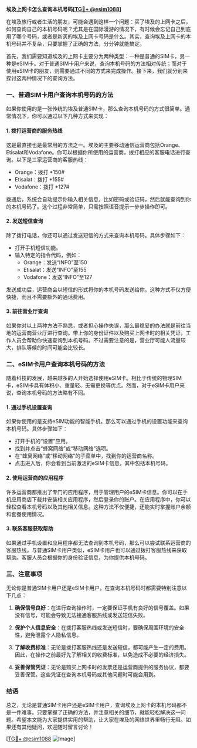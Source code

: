 **埃及上网卡怎么查询本机号码[[TG💪+ @esim1088](https://t.me/s/esim1088)]**

在埃及旅行或者生活的朋友，可能会遇到这样一个问题：买了埃及的上网卡之后，如何查询自己的本机号码呢？尤其是在国际漫游的情况下，有时候会忘记自己到底用了哪个号码，或者是新买的埃及上网卡号码是什么。其实，查询埃及上网卡的本机号码并不复杂，只要掌握了正确的方法，分分钟就能搞定。

首先，我们需要知道埃及的上网卡主要分为两种类型：一种是普通的SIM卡，另一种是eSIM卡。对于普通SIM卡用户来说，查询本机号码的方法相对传统；而对于使用eSIM卡的朋友，则需要通过不同的方式来完成操作。接下来，我们就分别来探讨这两种情况下的查询方法。

### **一、普通SIM卡用户查询本机号码的方法**

如果你使用的是一张传统的埃及普通SIM卡，那么查询本机号码的方式很简单。通常情况下，你可以通过以下几种方式来实现：

#### **1. 拨打运营商的服务热线**
这是最直接也是最常用的方法之一。埃及的主要移动通信运营商包括Orange、Etisalat和Vodafone。你可以根据你所使用的运营商，拨打相应的客服电话进行查询。以下是三家运营商的客服热线：
- Orange：拨打 *150#
- Etisalat：拨打 *155#
- Vodafone：拨打 *127#

拨通后，系统会自动提示你输入相关信息，比如密码或验证码，然后就能查询到你的本机号码了。这个过程非常简单，只需按照语音提示一步步操作即可。

#### **2. 发送短信查询**
除了拨打电话，你还可以通过发送短信的方式来查询本机号码。具体步骤如下：
- 打开手机短信功能。
- 输入特定的指令代码，例如：
  - Orange：发送“INFO”至150
  - Etisalat：发送“INFO”至155
  - Vodafone：发送“INFO”至127

发送成功后，运营商会以短信的形式将你的本机号码发送给你。这种方式不仅方便快捷，而且不需要额外的通话费用。

#### **3. 前往营业厅查询**
如果你对以上两种方法不熟悉，或者担心操作失误，那么最稳妥的办法就是前往当地的运营商营业厅进行查询。带上你的身份证件以及购买上网卡时的相关凭证，工作人员会帮助你快速查询到本机号码。不过需要注意的是，营业厅可能人流量较大，排队等候的时间可能会比较长。

### **二、eSIM卡用户查询本机号码的方法**

随着科技的发展，越来越多的人开始选择使用eSIM卡。相比于传统的物理SIM卡，eSIM卡具有体积小、重量轻、无需更换等优点。然而，对于eSIM卡用户来说，查询本机号码的方法略有不同。

#### **1. 通过手机设置查询**
如果你使用的是支持eSIM功能的智能手机，那么可以通过手机的设置功能来查询本机号码。具体步骤如下：
- 打开手机的“设置”应用。
- 找到并点击“蜂窝网络”或“移动网络”选项。
- 在“蜂窝网络”或“移动网络”的子菜单中，找到你的运营商名称。
- 点击进入后，你会看到当前激活的eSIM卡信息，其中包括本机号码。

#### **2. 使用运营商的应用程序**
许多运营商都推出了专门的应用程序，用于管理用户的eSIM卡信息。你可以在手机应用商店下载并安装相关应用程序，然后登录你的账户。在应用程序中，你可以轻松查看本机号码以及其他相关信息。这种方法不仅便捷，还能实时掌握账户余额和套餐使用情况。

#### **3. 联系客服获取帮助**
如果通过手机设置和应用程序都无法查询到本机号码，那么可以尝试联系运营商的客服热线。与普通SIM卡用户类似，eSIM卡用户也可以通过拨打客服热线来获取帮助。客服人员会根据你的身份验证信息，为你提供本机号码。

### **三、注意事项**

无论你是普通SIM卡用户还是eSIM卡用户，在查询本机号码时都需要特别注意以下几点：

1. **确保信号良好**：在进行查询操作时，一定要保证手机有良好的信号覆盖。如果没有信号，可能会导致无法接通客服热线或发送短信失败。

2. **保护个人信息安全**：在拨打客服热线或发送短信时，要确保周围环境的安全性，避免泄露个人隐私信息。

3. **了解收费标准**：无论是拨打客服热线还是发送短信，都可能产生一定的费用。因此，在操作之前最好先了解相关的收费标准，以免造成不必要的经济损失。

4. **妥善保管凭证**：无论是购买上网卡时的发票还是运营商提供的服务协议，都要妥善保管。这些凭证在查询本机号码或其他问题时可能会用到。

### **结语**

总之，无论是普通SIM卡用户还是eSIM卡用户，查询埃及上网卡的本机号码都不是一件难事。只要掌握了正确的方法，并注意相关的细节，就能轻松解决这一问题。希望本文能为大家提供实用的帮助，让大家在埃及的网络世界里畅行无阻。如果还有其他疑问，欢迎随时留言讨论！

[[TG💪+ @esim1088](https://t.me/s/esim1088) ![Image](https://i.postimg.cc/4NQfJmqS/Snipaste-2025-05-13-00-14-12.png)]